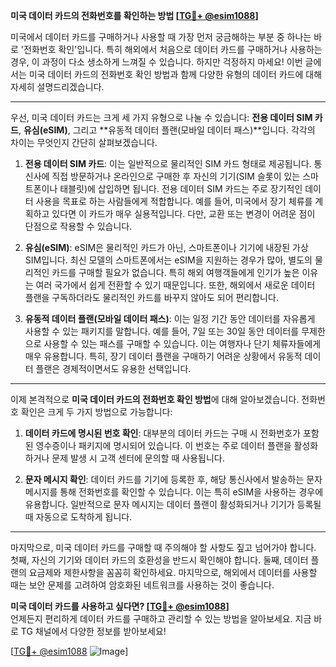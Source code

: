 **미국 데이터 카드의 전화번호를 확인하는 방법 [[TG💪+ @esim1088](https://t.me/s/esim1088)]**

미국에서 데이터 카드를 구매하거나 사용할 때 가장 먼저 궁금해하는 부분 중 하나는 바로 '전화번호 확인'입니다. 특히 해외에서 처음으로 데이터 카드를 구매하거나 사용하는 경우, 이 과정이 다소 생소하게 느껴질 수 있습니다. 하지만 걱정하지 마세요! 이번 글에서는 미국 데이터 카드의 전화번호 확인 방법과 함께 다양한 유형의 데이터 카드에 대해 자세히 설명드리겠습니다.

---

우선, 미국 데이터 카드는 크게 세 가지 유형으로 나눌 수 있습니다: **전용 데이터 SIM 카드**, **유심(eSIM)**, 그리고 **유동적 데이터 플랜(모바일 데이터 패스)**입니다. 각각의 차이는 무엇인지 간단히 살펴보겠습니다.

1. **전용 데이터 SIM 카드**: 이는 일반적으로 물리적인 SIM 카드 형태로 제공됩니다. 통신사에 직접 방문하거나 온라인으로 구매한 후 자신의 기기(SIM 슬롯이 있는 스마트폰이나 태블릿)에 삽입하면 됩니다. 전용 데이터 SIM 카드는 주로 장기적인 데이터 사용을 목표로 하는 사람들에게 적합합니다. 예를 들어, 미국에서 장기 체류를 계획하고 있다면 이 카드가 매우 실용적입니다. 다만, 교환 또는 변경이 어려운 점이 단점으로 작용할 수 있습니다.

2. **유심(eSIM)**: eSIM은 물리적인 카드가 아닌, 스마트폰이나 기기에 내장된 가상 SIM입니다. 최신 모델의 스마트폰에서는 eSIM을 지원하는 경우가 많아, 별도의 물리적인 카드를 구매할 필요가 없습니다. 특히 해외 여행객들에게 인기가 높은 이유는 여러 국가에서 쉽게 전환할 수 있기 때문입니다. 또한, 해외에서 새로운 데이터 플랜을 구독하더라도 물리적인 카드를 바꾸지 않아도 되어 편리합니다.

3. **유동적 데이터 플랜(모바일 데이터 패스)**: 이는 일정 기간 동안 데이터를 자유롭게 사용할 수 있는 패키지를 말합니다. 예를 들어, 7일 또는 30일 동안 데이터를 무제한으로 사용할 수 있는 패스를 구매할 수 있습니다. 이는 여행자나 단기 체류자들에게 매우 유용합니다. 특히, 장기 데이터 플랜을 구매하기 어려운 상황에서 유동적 데이터 플랜은 경제적이면서도 유용한 선택입니다.

---

이제 본격적으로 **미국 데이터 카드의 전화번호 확인 방법**에 대해 알아보겠습니다. 전화번호 확인은 크게 두 가지 방법으로 가능합니다:

1. **데이터 카드에 명시된 번호 확인**: 대부분의 데이터 카드는 구매 시 전화번호가 포함된 영수증이나 패키지에 명시되어 있습니다. 이 번호는 주로 데이터 플랜을 활성화하거나 문제 발생 시 고객 센터에 문의할 때 사용됩니다.

2. **문자 메시지 확인**: 데이터 카드를 기기에 등록한 후, 해당 통신사에서 발송하는 문자 메시지를 통해 전화번호를 확인할 수 있습니다. 이는 특히 eSIM을 사용하는 경우에 유용합니다. 일반적으로 문자 메시지는 데이터 플랜이 활성화되거나 기기가 등록될 때 자동으로 도착하게 됩니다.

---

마지막으로, 미국 데이터 카드를 구매할 때 주의해야 할 사항도 짚고 넘어가야 합니다. 첫째, 자신의 기기와 데이터 카드의 호환성을 반드시 확인해야 합니다. 둘째, 데이터 플랜의 요금제와 제한사항을 꼼꼼히 확인하세요. 마지막으로, 해외에서 데이터를 사용할 때는 보안 문제를 고려하여 암호화된 네트워크를 사용하는 것이 좋습니다.

**미국 데이터 카드를 사용하고 싶다면? [[TG💪+ @esim1088](https://t.me/s/esim1088)]**  
언제든지 편리하게 데이터 카드를 구매하고 관리할 수 있는 방법을 알아보세요. 지금 바로 TG 채널에서 다양한 정보를 받아보세요!

[[TG💪+ @esim1088](https://t.me/s/esim1088) ![Image](https://i.postimg.cc/Y0z9fWf4/image.png)]